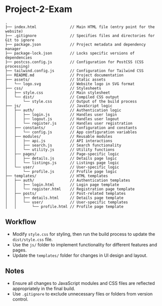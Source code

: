 # Project-2-Exam


```
.
├── index.html               // Main HTML file (entry point for the website)
├── .gitignore               // Specifies files and directories for Git to ignore
├── package.json             // Project metadata and dependency manager
├── package-lock.json        // Locks specific versions of dependencies
├── postcss.config.js        // Configuration for PostCSS (CSS processing)
├── tailwind.config.js       // Configuration for Tailwind CSS
├── README.md                // Project documentation
├── assets/                  // Static assets
│   └── logo.svg             // Website logo in SVG format
├── css/                     // Stylesheets
│   ├── style.css            // Main stylesheet
│   └── dist/                // Compiled CSS output
│       └── style.css        // Output of the build process
├── js/                      // JavaScript logic
│   ├── auth/                // Authentication logic
│   │   ├── login.js         // Handles user login
│   │   ├── logout.js        // Handles user logout
│   │   └── register.js      // Handles user registration
│   ├── constants/           // Configuration and constants
│   │   └── config.js        // App configuration variables
│   ├── modules/             // Reusable modules
│   │   ├── api.js           // API interactions
│   │   ├── search.js        // Search functionality
│   │   └── utility.js       // Utility functions
│   ├── pages/               // Page-specific logic
│   │   ├── details.js       // Details page logic
│   │   └── listings.js      // Listings page logic
│   └── user/                // User-specific logic
│       └── profile.js       // Profile page logic
├── templates/               // HTML templates
│   ├── auth/                // Authentication templates
│   │   ├── login.html       // Login page template
│   │   └── register.html    // Registration page template
│   ├── posts/               // Post-related templates
│   │   ├── details.html     // Details page template
│   │   └── user/            // User-specific templates
│   │       └── profile.html // Profile page template
```

## Workflow
- Modify `style.css` for styling, then run the build process to update the `dist/style.css` file.
- Use the `js/` folder to implement functionality for different features and pages.
- Update the `templates/` folder for changes in UI design and layout.

## Notes
- Ensure all changes to JavaScript modules and CSS files are reflected appropriately in the final build.
- Use `.gitignore` to exclude unnecessary files or folders from version control.

